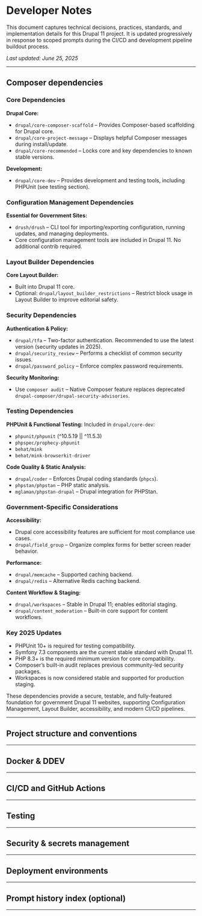 <!--
Developer Notes
This file is maintained automatically via scoped AI prompts.
Purpose: To capture infrastructure, dev workflow, testing, and deployment standards for this Drupal 11 project.
Treat this as a living internal reference for developers and engineers working on this system.
Do not delete this comment. If you reorganize sections, do so thoughtfully and preserve continuity.
-->

# Developer Notes

This document captures technical decisions, practices, standards, and implementation details for this Drupal 11 project. It is updated progressively in response to scoped prompts during the CI/CD and development pipeline buildout process.

_Last updated: June 25, 2025_

---

## Composer dependencies

### Core Dependencies

**Drupal Core:**
- `drupal/core-composer-scaffold` – Provides Composer-based scaffolding for Drupal core.
- `drupal/core-project-message` – Displays helpful Composer messages during install/update.
- `drupal/core-recommended` – Locks core and key dependencies to known stable versions.

**Development:**
- `drupal/core-dev` – Provides development and testing tools, including PHPUnit (see testing section).

### Configuration Management Dependencies

**Essential for Government Sites:**
- `drush/drush` – CLI tool for importing/exporting configuration, running updates, and managing deployments.
- Core configuration management tools are included in Drupal 11. No additional contrib required.

### Layout Builder Dependencies

**Core Layout Builder:**
- Built into Drupal 11 core.
- Optional: `drupal/layout_builder_restrictions` – Restrict block usage in Layout Builder to improve editorial safety.

### Security Dependencies

**Authentication & Policy:**
- `drupal/tfa` – Two-factor authentication. Recommended to use the latest version (security updates in 2025).
- `drupal/security_review` – Performs a checklist of common security issues.
- `drupal/password_policy` – Enforce complex password requirements.

**Security Monitoring:**
- Use `composer audit` – Native Composer feature replaces deprecated `drupal-composer/drupal-security-advisories`.

### Testing Dependencies

**PHPUnit & Functional Testing:**
Included in `drupal/core-dev`:
- `phpunit/phpunit` (^10.5.19 || ^11.5.3)
- `phpspec/prophecy-phpunit`
- `behat/mink`
- `behat/mink-browserkit-driver`

**Code Quality & Static Analysis:**
- `drupal/coder` – Enforces Drupal coding standards (`phpcs`).
- `phpstan/phpstan` – PHP static analysis.
- `mglaman/phpstan-drupal` – Drupal integration for PHPStan.

### Government-Specific Considerations

**Accessibility:**
- Drupal core accessibility features are sufficient for most compliance use cases.
- `drupal/field_group` – Organize complex forms for better screen reader behavior.

**Performance:**
- `drupal/memcache` – Supported caching backend.
- `drupal/redis` – Alternative Redis caching backend.

**Content Workflow & Staging:**
- `drupal/workspaces` – Stable in Drupal 11; enables editorial staging.
- `drupal/content_moderation` – Built-in core support for content workflows.

### Key 2025 Updates

- PHPUnit 10+ is required for testing compatibility.
- Symfony 7.3 components are the current stable standard with Drupal 11.
- PHP 8.3+ is the required minimum version for core compatibility.
- Composer’s built-in audit replaces previous community-led security packages.
- Workspaces is now considered stable and supported for production staging.

These dependencies provide a secure, testable, and fully-featured foundation for government Drupal 11 websites, supporting Configuration Management, Layout Builder, accessibility, and modern CI/CD pipelines.

---

## Project structure and conventions

<!-- AI appends here when prompted about project layout -->

---

## Docker & DDEV

<!-- AI appends here from prompts about Docker and DDEV -->

---

## CI/CD and GitHub Actions

<!-- AI appends here from all CI/CD related prompts -->

---

## Testing

<!-- AI appends here from test-related prompts -->

---

## Security & secrets management

<!-- AI appends here from security-related prompts -->

---

## Deployment environments

<!-- AI appends here based on deployment prompts -->

---

## Prompt history index (optional)

<!-- Optional: AI may add bullet summaries here to help orient future iterations -->

---
